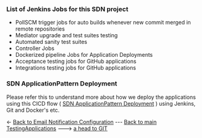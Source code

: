 ### List of Jenkins Jobs for this SDN project

- PollSCM trigger jobs for auto builds whenever new commit merged in remote repositories
- Mediator upgrade and test suites testing
- Automated sanity test suites
- Controller Jobs
- Dockerized pipeline Jobs for Application Deployments
- Acceptance testing jobs for GitHub applications 
- Integrations testing jobs for GitHub applications 

### SDN ApplicationPattern Deployment
Please refer this to understand more about how we deploy the applications using this CICD flow ( [SDN ApplicationPattern Deployment](../../SDNApplicationPatternDeployment/Concepts.md ) ) using Jenkins, Git and Docker's etc.

<- [Back to Email Notification Configuration](./EmailNotificationConfiguration.md) --- [Back to main TestingApplications](../../../TestingApplications.md) ---> [a head to GIT](../Newman/Newman.md)
